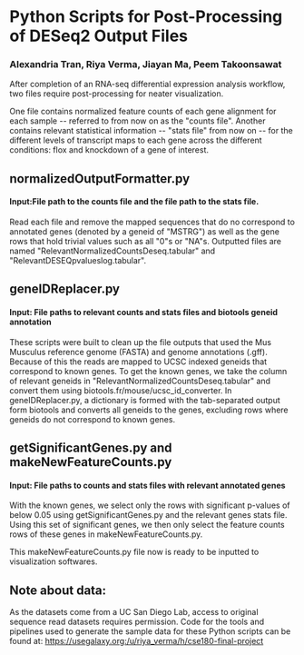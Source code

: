 # Python Scripts for Post-Processing of DESeq2 Output Files
### Alexandria Tran, Riya Verma, Jiayan Ma, Peem Takoonsawat

After completion of an RNA-seq differential expression analysis workflow, two files require post-processing for neater visualization. 

One file contains normalized feature counts of each gene alignment for each sample -- referred to from now on as the "counts file". 
Another contains relevant statistical information -- "stats file" from now on -- for the different levels of transcript maps to each gene across the different conditions: flox and knockdown of a gene of interest. 

## normalizedOutputFormatter.py
#### Input:File path to the counts file and the file path to the stats file. 
Read each file and remove the mapped sequences that do no correspond to annotated genes (denoted by a geneid of "MSTRG") as well as the gene rows that hold trivial values such as all "0"s or "NA"s. Outputted files are named "RelevantNormalizedCountsDeseq.tabular" and "RelevantDESEQpvalueslog.tabular".

## geneIDReplacer.py
#### Input: File paths to relevant counts and stats files and biotools geneid annotation
These scripts were built to clean up the file outputs that used the Mus Musculus reference genome (FASTA) and genome annotations (.gff). Because of this the reads are mapped to UCSC indexed geneids that correspond to known genes. To get the known genes, we take the column of relevant geneids in "RelevantNormalizedCountsDeseq.tabular" and convert them using biotools.fr/mouse/ucsc_id_converter. In geneIDReplacer.py, a dictionary is formed with the tab-separated output form biotools and converts all geneids to the genes, excluding rows where geneids do not correspond to known genes. 

## getSignificantGenes.py and makeNewFeatureCounts.py
#### Input: File paths to counts and stats files with relevant annotated genes
With the known genes, we select only the rows with significant p-values of below 0.05 using getSignificantGenes.py and the relevant genes stats file. Using this set of significant genes, we then only select the feature counts rows of these genes in makeNewFeatureCounts.py. 

This makeNewFeatureCounts.py file now is ready to be inputted to visualization softwares.

## Note about data:
As the datasets come from a UC San Diego Lab, access to original sequence read datasets requires permission. Code for the tools and pipelines used to generate the sample data for these Python scripts can be found at: https://usegalaxy.org:/u/riya_verma/h/cse180-final-project

